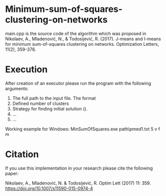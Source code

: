 # Minimum-sum-of-squares-clustering-on-networks

main.cpp is the source code of the algorithm which was proposed in Nikolaev, A., Mladenović, N., & Todosijević, R. (2017). J-means and I-means for minimum sum-of-squares clustering on networks. Optimization Letters, 11(2), 359-376.

# Execution

After creation of an executor please run the program with the following arguments:
1. The full path to the input file. The format  
2. Defined number of clusters
3. Strategy for finding initial solution ().
4. ...
5. ...

Working example for Windows:
MinSumOfSquares.exe path\pmed1.txt 5 v f m


# Citation

If you use this implementation in your research please cite the following paper:

Nikolaev, A., Mladenović, N. & Todosijević, R. Optim Lett (2017) 11: 359. https://doi.org/10.1007/s11590-015-0974-4
